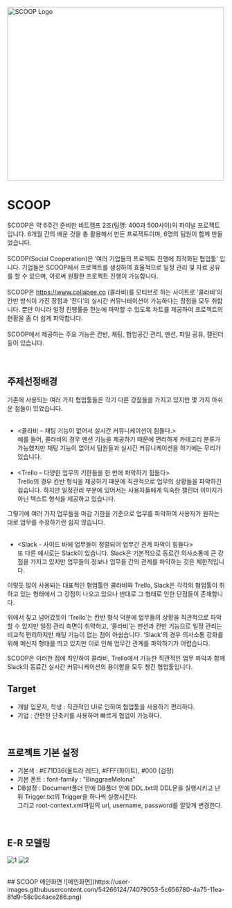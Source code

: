 <img src="https://user-images.githubusercontent.com/54266124/74009492-a2afbd80-49c6-11ea-836f-4f312af87f02.png" width="500px" height="400px" title="SCOOP logo" alt="SCOOP Logo"></img>
# SCOOP
 SCOOP은 약 6주간 준비한 비트캠프 2조(팀명: 400과 500사이)의 파이널 프로젝트입니다. 6개월 간의 배운 것을 총 활용해서 만든 프로젝트이며, 6명의 팀원이 함께 만들었습니다.
<br><br>
 SCOOP(Social Cooperation)은 ‘여러 기업들의 프로젝트 진행에 최적화된 협업툴’ 입니다. 기업들은 SCOOP에서 프로젝트를 생성하여 효율적으로 일정 관리 및 자료 공유를 할 수 있으며, 이로써 원활한 프로젝트 진행이 가능합니다.
<br><br>
SCOOP은 https://www.collabee.co (콜라비)를 모티브로 하는 사이트로 ‘콜라비’의 칸반 방식이 가진 장점과 ‘잔디’의 실시간 커뮤니테이션이 가능하다는 장점을 모두 취합니다. 뿐만 아니라 일정 진행률을 한눈에 파악할 수 있도록 차트를 제공하여 프로젝트의 현황을 좀 더 쉽게 파악합니다.
<br><br>
 SCOOP에서 제공하는 주요 기능은 칸반, 채팅, 협업공간 관리, 멘션, 파일 공유, 캘린더 등이 있습니다.
<br><br><br>
## 주제선정배경
기존에 사용되는 여러 가지 협업툴들은 각기 다른 강점들을 가지고 있지만 몇 가지 아쉬운 점들이 있었습니다.<br><br>

- <콜라비 – 채팅 기능이 없어서 실시간 커뮤니케이션이 힘들다.><br>
예를 들어, 콜라비의 경우 멘션 기능을 제공하기 때문에 편리하게 카테고리 분류가 가능했지만 채팅 기능이 없어서 팀원들과 실시간 커뮤니케이션을 하기에는 무리가 있습니다.<br><br>
- <Trello – 다양한 업무의 기한들을 한 번에 파악하기 힘들다><br>
Trello의 경우 칸반 형식을 제공하기 때문에 직관적으로 업무의 상황들을 파악하긴 쉽습니다. 하지만 일정관리 부분에 있어서는 사용자들에게 익숙한 캘린더 이미지가 아닌 텍스트 형식을 제공하고 있습니다.<br>

그렇기에 여러 가지 업무들을 마감 기한을 기준으로 업무를 파악하여 사용자가 원하는 대로 업무를 수정하기란 쉽지 않습니다. <br><br>

- <Slack - 사이드 바에 업무들이 정렬되어 업무간 관계 파악이 힘들다><br>
또 다른 예시로는 Slack이 있습니다. Slack은 기본적으로 동료간 의사소통에 큰 강점을 가지고 있지만 업무들의 정보나 업무들 간의 관계를 파악하는 것은 제한적입니다.<br>

이렇듯 많이 사용되는 대표적인 협업툴인 콜라비와 Trello, Slack은 각각의 협업툴이 취하고 있는 형태에서 그 강점이 나오고 있으나 반대로 그 형태로 인한 단점들이 존재합니다.<br>

위에서 짚고 넘어갔듯이 ‘Trello’는 칸반 형식 덕분에 업무들의 상황을 직관적으로 파악할 수 있지만 일정 관리 측면이 취약하고, ‘콜라비’는 멘션과 칸반 기능으로 일정 관리는 비교적 편리하지만 채팅 기능이 없는 점이 아쉽습니다. ‘Slack’의 경우 의사소통 강화를 위해 메신저 형태를 띄고 있지만 이로 인해 업무간 관계를 파악하기가 어렵습니다.<br>

SCOOP은 이러한 점에 착안하여 콜라비, Trello에서 가능한 직관적인 업무 파악과 함께 Slack의 동료간 실시간 커뮤니케이션의 용이함을 모두 챙긴 협업툴입니다.<br>

## Target
- 개발 입문자, 학생 : 직관적인 UI로 인하여 협업툴을 사용하기 편리하다.
- 기업 : 간편한 단축키를 사용하며 빠르게 협업이 가능하다.

<br>

## 프로젝트 기본 설정
- 기본색 : #E71D36(울트라 레드), #FFF(화이트), #000 (검정)
- 기본 폰트 : font-family : "BinggraeMelona"
- DB설정 : Document폴더 안에 DB폴더 안에 DDL.txt의 DDL문을 실행시키고 난 뒤 Trigger.txt의 Trigger을 하나씩 실행시킨다.
<br> 그리고 root-context.xml파일의 url, username, password를 알맞게 변경한다.
<br>

## E-R 모델링
![1](https://user-images.githubusercontent.com/54266124/74016777-59676a00-49d6-11ea-9b5b-753bf9a714d5.PNG)
![2](https://user-images.githubusercontent.com/54266124/74016788-5bc9c400-49d6-11ea-8212-8a38d73dd31e.PNG)

<br>
## SCOOP 메인화면
![메인화면](https://user-images.githubusercontent.com/54266124/74079053-5c656780-4a75-11ea-8fd9-58c9c4ace286.png)
